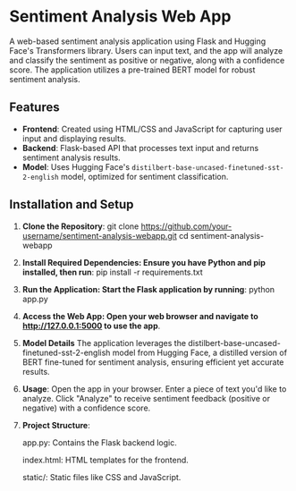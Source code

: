 # Sentiment Analysis Web App

A web-based sentiment analysis application using Flask and Hugging Face's Transformers library. Users can input text, and the app will analyze and classify the sentiment as positive or negative, along with a confidence score. The application utilizes a pre-trained BERT model for robust sentiment analysis.

## Features

- **Frontend**: Created using HTML/CSS and JavaScript for capturing user input and displaying results.
- **Backend**: Flask-based API that processes text input and returns sentiment analysis results.
- **Model**: Uses Hugging Face's `distilbert-base-uncased-finetuned-sst-2-english` model, optimized for sentiment classification.

## Installation and Setup

1. **Clone the Repository**:
   git clone https://github.com/your-username/sentiment-analysis-webapp.git
   cd sentiment-analysis-webapp
   
2. **Install Required Dependencies: Ensure you have Python and pip installed, then run**:
  pip install -r requirements.txt
 
3. **Run the Application: Start the Flask application by running**:
  python app.py

4. **Access the Web App: Open your web browser and navigate to http://127.0.0.1:5000 to use the app**.

5. **Model Details**
  The application leverages the distilbert-base-uncased-finetuned-sst-2-english model from Hugging Face, a distilled version of BERT fine-tuned for sentiment analysis, ensuring efficient yet accurate results.

6. **Usage**:
  Open the app in your browser.
  Enter a piece of text you'd like to analyze.
  Click "Analyze" to receive sentiment feedback (positive or negative) with a confidence score.

7. **Project Structure**:
   
    app.py: Contains the Flask backend logic.
  
    index.html: HTML templates for the frontend.
    
    static/: Static files like CSS and JavaScript.
    
